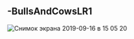 ## -BullsAndCowsLR1
![Снимок экрана 2019-09-16 в 15 05 20](https://user-images.githubusercontent.com/39773739/64957624-10334400-d896-11e9-89c1-7cc1fc68f9c9.png)
